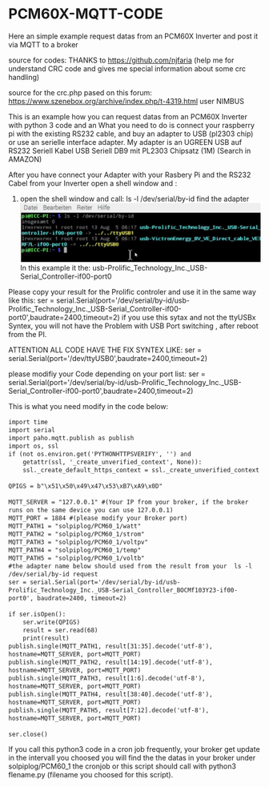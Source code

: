 # PCM60X-MQTT-CODE
Here an simple example request datas from an PCM60X Inverter and post it via MQTT to a broker

source for codes: THANKS to https://github.com/njfaria (help me for understand CRC code and gives me special information about some crc handling)

source for the crc.php pased on this forum:
https://www.szenebox.org/archive/index.php/t-4319.html user NIMBUS

This is an example how you can request datas from an PCM60X Inverter with python 3 code and an 
What you need to do is connect your raspberry pi with the existing RS232 cable, and buy an adapter to USB (pl2303 chip) or use an serielle interface adapter.
My adapter is an UGREEN USB auf RS232 Seriell Kabel USB Seriell DB9 mit PL2303 Chipsatz (1M) (Search in AMAZON)

After you have connect your Adapter with your Rasbery Pi and the RS232 Cabel from your Inverter open a shell window and :

1. open the shell window and call: ls -l /dev/serial/by-id
find the adapter 
![alt text](https://raw.githubusercontent.com/solarsnoop/PCM60X-Monitor/master/serport.jpg)
In this example it the: usb-Prolific_Technology_Inc._USB-Serial_Controller-if00-port0

Please copy your result for the Prolific controler and use it in the same way like this:
ser = serial.Serial(port='/dev/serial/by-id/usb-Prolific_Technology_Inc._USB-Serial_Controller-if00-port0',baudrate=2400,timeout=2) 
if you use this sytax and not the ttyUSBx Syntex, you will not have the Problem with USB Port switching , after reboot from the PI. 

ATTENTION ALL CODE HAVE THE FIX SYNTEX LIKE:
ser = serial.Serial(port='/dev/ttyUSB0',baudrate=2400,timeout=2)

please modifiy your Code depending on your port list:
ser = serial.Serial(port='/dev/serial/by-id/usb-Prolific_Technology_Inc._USB-Serial_Controller-if00-port0',baudrate=2400,timeout=2) 

This is what you need modify in the code below:
```
import time
import serial
import paho.mqtt.publish as publish
import os, ssl
if (not os.environ.get('PYTHONHTTPSVERIFY', '') and
    getattr(ssl, '_create_unverified_context', None)): 
    ssl._create_default_https_context = ssl._create_unverified_context

QPIGS = b"\x51\x50\x49\x47\x53\xB7\xA9\x0D"

MQTT_SERVER = "127.0.0.1" #(Your IP from your broker, if the broker runs on the same device you can use 127.0.0.1)
MQTT_PORT = 1884 #(please modify your Broker port)
MQTT_PATH1 = "solpiplog/PCM60_1/watt"
MQTT_PATH2 = "solpiplog/PCM60_1/strom"
MQTT_PATH3 = "solpiplog/PCM60_1/voltpv"
MQTT_PATH4 = "solpiplog/PCM60_1/temp"
MQTT_PATH5 = "solpiplog/PCM60_1/voltb"
#the adapter name below should used from the result from your  ls -l /dev/serial/by-id request 
ser = serial.Serial(port='/dev/serial/by-id/usb-Prolific_Technology_Inc._USB-Serial_Controller_BOCMf103Y23-if00-port0', baudrate=2400, timeout=2) 

if ser.isOpen():
    ser.write(QPIGS)
    result = ser.read(68)
    print(result)  
publish.single(MQTT_PATH1, result[31:35].decode('utf-8'), hostname=MQTT_SERVER, port=MQTT_PORT)
publish.single(MQTT_PATH2, result[14:19].decode('utf-8'), hostname=MQTT_SERVER, port=MQTT_PORT)
publish.single(MQTT_PATH3, result[1:6].decode('utf-8'), hostname=MQTT_SERVER, port=MQTT_PORT)
publish.single(MQTT_PATH4, result[38:40].decode('utf-8'), hostname=MQTT_SERVER, port=MQTT_PORT)
publish.single(MQTT_PATH5, result[7:12].decode('utf-8'), hostname=MQTT_SERVER, port=MQTT_PORT)

ser.close()
```
If you call this python3 code in a cron job frequently, your broker get update in the intervall you choosed
you will find the the datas in your broker under solpiplog/PCM60_1
the cronjob or this script should call with python3 flename.py (filename you choosed for this script).


